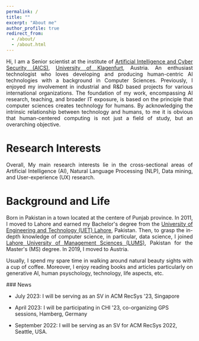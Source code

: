 ```yaml
---
permalink: /
title: ""
excerpt: "About me"
author_profile: true
redirect_from: 
  - /about/
  - /about.html
---
```


<div style="text-align: justify"> 
Hi, I am a Senior scientist at the institute of <a href="https://www.aau.at/en/aics/"> Artificial Intelligence and Cyber Security 
(AICS)</a>, <a href="https://www.aau.at/en/">University of Klagenfurt</a>, Austria. An enthusiast technologist who 
loves developing and producing human-centric AI technologies with a background in Computer Sciences.
Previously, I enjoyed my involvement in industrial and R&D based projects for various 
international organizations. The foundation of my work, encompassing AI research, teaching, and broader IT exposure, 
is based on the principle that computer sciences creates technology for humans. 
By acknowledging the intrinsic relationship between technology and humans, to me
it is obvious that human-centered computing is not just a field of study, but an overarching objective.<br />
</div>

Research Interests
======
<div style="text-align: justify"> 
Overall, My main research interests lie in the cross-sectional areas of Artificial Intelligence (AI), 
Natural Language Processing (NLP), Data mining, and User-experience (UX) research. 

</div>

Background and Life
======
<div style="text-align: justify"> 
Born in Pakistan in a town located at the centere of Punjab province.
In 2011, I moved to  Lahore and earned my Bachelor's degree 
from the <a href="https://www.uet.edu.pk"> University of Engineering and Technology (UET) Lahore</a>, Pakistan.
Then, to grasp the in-depth knowledge of computer science, in particular, data science, 
I joined <a href="https://lums.edu.pk/">Lahore University of Management Sciences (LUMS)</a>, Pakistan for the Master's (MS) degree. In 2019, I moved to Austria. 


Usually, I spend my spare time in walking around natural beauty sights with a cup of coffee. 
Moreover, I enjoy reading books and articles particularly on generative AI, human psyschology, 
technology, life aspects, etc.
</div>
### News

- July 2023: I will be serving as an SV in ACM RecSys '23, Singapore

- April 2023: I will be participating in CHI '23, co-organizing GPS sessions, Hamberg, Germany

- September 2022: I will be serving as an SV for ACM RecSys 2022, Seattle, USA.


